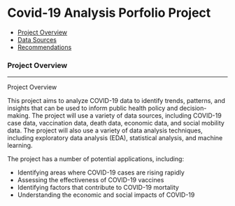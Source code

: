 # Covid-19 Analysis Porfolio Project

- [Project Overview](#project-overview)
- [Data Sources](#data-sources)
- [Recommendations](#recommendations)

### Project Overview
---

Project Overview

This project aims to analyze COVID-19 data to identify trends, patterns, and insights that can be used to inform public health policy and decision-making. The project will use a variety of data sources, including COVID-19 case data, vaccination data, death data, economic data, and social mobility data. The project will also use a variety of data analysis techniques, including exploratory data analysis (EDA), statistical analysis, and machine learning.

The project has a number of potential applications, including:

- Identifying areas where COVID-19 cases are rising rapidly
- Assessing the effectiveness of COVID-19 vaccines
- Identifying factors that contribute to COVID-19 mortality
- Understanding the economic and social impacts of COVID-19
